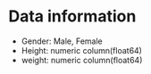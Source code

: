 # Data information
- Gender: Male, Female
- Height: numeric column(float64)
- weight: numeric column(float64)
